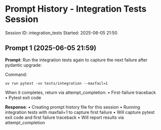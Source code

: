 # Prompt History - Integration Tests Session
Session ID: integration_tests
Started: 2025-06-05 21:50

## Prompt 1 (2025-06-05 21:59)
**Prompt**: Run the integration tests again to capture the next failure after pydantic upgrade:

Command:
```
uv run pytest -vv tests/integration --maxfail=1
```

When it completes, return via attempt_completion:
• First-failure traceback  
• Pytest exit code

**Response**: 
• Creating prompt history file for this session
• Running integration tests with maxfail=1 to capture first failure
• Will capture pytest exit code and first failure traceback
• Will report results via attempt_completion